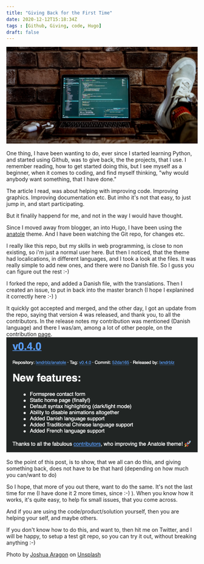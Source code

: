 ```yaml
---
title: "Giving Back for the First Time"
date: 2020-12-12T15:18:34Z
tags : [Github, Giving, code, Hugo]
draft: false
---
```

![top](images/joshua-aragon-EaB4Ml7C7fE-unsplash.jpg)

One thing, I have been wanting to do, ever since I started learning Python, and started using Github, was to give back, the the projects, that I use. 
I remember reading, how to get started doing this, but I see myself as a beginner, when it comes to coding, and find myself thinking, "why would anybody want something, that I have done."

The article I read, was about helping with improving code. Improving graphics. Improving documentation etc. But imho it's not that easy, to just jump in, and start participating.

But it finalily happend for me, and not in the way I would have thought. 

Since I moved away from blogger, an into Hugo, I have been using the [anatole](https://github.com/lxndrblz/anatole) theme. And I have been watching the Git repo, for changes etc.

I really like this repo, but my skills in web programming, is close to non existing, so i'm just a normal user here. 
But then I noticed, that the theme had localications, in different languages, and I took a look at the files. 
It was really simple to add new ones, and there were no Danish file. So I guss you can figure out the rest :-) 

I forked the repo, and added a Danish file, with the translations. Then I  created an issue, to put in back into the master branch (I hope I explanined it correctly here :-)  )

It quickly got accepted and merged, and the other day, I got an update from the repo, saying that version 4 was released, and thank you, to all the contributors. 
In the release notes my contribution was mentioned (Danish language) and there I was/am, among a lot of other people, on the contribution [page](https://github.com/lxndrblz/anatole/graphs/contributors).
![update](images/email.png)

So the point of this post, is to show, that we all can do this, and giving something back, does not have to be that hard (depending on how much you can/want to do)

So I hope, that more of you out there, want to do the same. 
It's not the last time for me (I have done it 2 more times, since :-)  ).
When you know how it works, it's quite easy, to help fix small issues, that you come across.

And if you are using the code/product/solution yourself, then you are helping your self, and maybe others.

If you don't know how to do this, and want to, then hit me on Twitter, and I will be happy, to setup a test git repo, so you can try it out, without breaking anything :-) 

<span>Photo by <a href="https://unsplash.com/@goshua13?utm_source=unsplash&amp;utm_medium=referral&amp;utm_content=creditCopyText">Joshua Aragon</a> on <a href="https://unsplash.com/s/photos/code?utm_source=unsplash&amp;utm_medium=referral&amp;utm_content=creditCopyText">Unsplash</a></span>